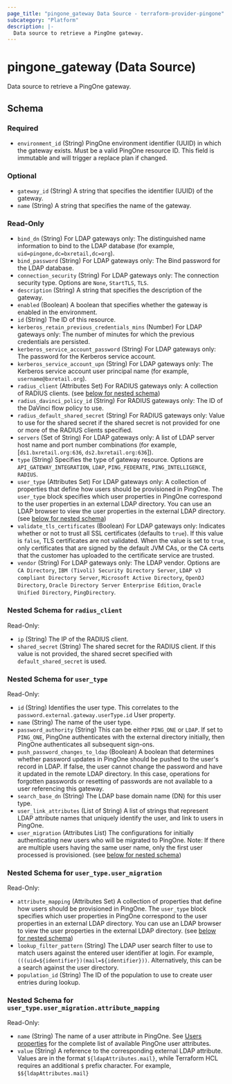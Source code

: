 ```yaml
---
page_title: "pingone_gateway Data Source - terraform-provider-pingone"
subcategory: "Platform"
description: |-
  Data source to retrieve a PingOne gateway.
---
```


# pingone_gateway (Data Source)

Data source to retrieve a PingOne gateway.



<!-- schema generated by tfplugindocs -->
## Schema

### Required

- `environment_id` (String) PingOne environment identifier (UUID) in which the gateway exists.  Must be a valid PingOne resource ID.  This field is immutable and will trigger a replace plan if changed.

### Optional

- `gateway_id` (String) A string that specifies the identifier (UUID) of the gateway.
- `name` (String) A string that specifies the name of the gateway.

### Read-Only

- `bind_dn` (String) For LDAP gateways only: The distinguished name information to bind to the LDAP database (for example, `uid=pingone,dc=bxretail,dc=org`).
- `bind_password` (String) For LDAP gateways only: The Bind password for the LDAP database.
- `connection_security` (String) For LDAP gateways only: The connection security type.  Options are `None`, `StartTLS`, `TLS`.
- `description` (String) A string that specifies the description of the gateway.
- `enabled` (Boolean) A boolean that specifies whether the gateway is enabled in the environment.
- `id` (String) The ID of this resource.
- `kerberos_retain_previous_credentials_mins` (Number) For LDAP gateways only: The number of minutes for which the previous credentials are persisted.
- `kerberos_service_account_password` (String) For LDAP gateways only: The password for the Kerberos service account.
- `kerberos_service_account_upn` (String) For LDAP gateways only: The Kerberos service account user principal name (for example, `username@bxretail.org`).
- `radius_client` (Attributes Set) For RADIUS gateways only: A collection of RADIUS clients. (see [below for nested schema](#nestedatt--radius_client))
- `radius_davinci_policy_id` (String) For RADIUS gateways only: The ID of the DaVinci flow policy to use.
- `radius_default_shared_secret` (String) For RADIUS gateways only: Value to use for the shared secret if the shared secret is not provided for one or more of the RADIUS clients specified.
- `servers` (Set of String) For LDAP gateways only: A list of LDAP server host name and port number combinations (for example, [`ds1.bxretail.org:636`, `ds2.bxretail.org:636`]).
- `type` (String) Specifies the type of gateway resource.  Options are `API_GATEWAY_INTEGRATION`, `LDAP`, `PING_FEDERATE`, `PING_INTELLIGENCE`, `RADIUS`.
- `user_type` (Attributes Set) For LDAP gateways only: A collection of properties that define how users should be provisioned in PingOne. The `user_type` block specifies which user properties in PingOne correspond to the user properties in an external LDAP directory. You can use an LDAP browser to view the user properties in the external LDAP directory. (see [below for nested schema](#nestedatt--user_type))
- `validate_tls_certificates` (Boolean) For LDAP gateways only: Indicates whether or not to trust all SSL certificates (defaults to `true`). If this value is `false`, TLS certificates are not validated. When the value is set to `true`, only certificates that are signed by the default JVM CAs, or the CA certs that the customer has uploaded to the certificate service are trusted.
- `vendor` (String) For LDAP gateways only: The LDAP vendor.  Options are `CA Directory`, `IBM (Tivoli) Security Directory Server`, `LDAP v3 compliant Directory Server`, `Microsoft Active Directory`, `OpenDJ Directory`, `Oracle Directory Server Enterprise Edition`, `Oracle Unified Directory`, `PingDirectory`.

<a id="nestedatt--radius_client"></a>
### Nested Schema for `radius_client`

Read-Only:

- `ip` (String) The IP of the RADIUS client.
- `shared_secret` (String) The shared secret for the RADIUS client. If this value is not provided, the shared secret specified with `default_shared_secret` is used.


<a id="nestedatt--user_type"></a>
### Nested Schema for `user_type`

Read-Only:

- `id` (String) Identifies the user type. This correlates to the `password.external.gateway.userType.id` User property.
- `name` (String) The name of the user type.
- `password_authority` (String) This can be either `PING_ONE` or `LDAP`. If set to `PING_ONE`, PingOne authenticates with the external directory initially, then PingOne authenticates all subsequent sign-ons.
- `push_password_changes_to_ldap` (Boolean) A boolean that determines whether password updates in PingOne should be pushed to the user's record in LDAP.  If false, the user cannot change the password and have it updated in the remote LDAP directory. In this case, operations for forgotten passwords or resetting of passwords are not available to a user referencing this gateway.
- `search_base_dn` (String) The LDAP base domain name (DN) for this user type.
- `user_link_attributes` (List of String) A list of strings that represent LDAP attribute names that uniquely identify the user, and link to users in PingOne.
- `user_migration` (Attributes List) The configurations for initially authenticating new users who will be migrated to PingOne. Note: If there are multiple users having the same user name, only the first user processed is provisioned. (see [below for nested schema](#nestedatt--user_type--user_migration))

<a id="nestedatt--user_type--user_migration"></a>
### Nested Schema for `user_type.user_migration`

Read-Only:

- `attribute_mapping` (Attributes Set) A collection of properties that define how users should be provisioned in PingOne. The `user_type` block specifies which user properties in PingOne correspond to the user properties in an external LDAP directory. You can use an LDAP browser to view the user properties in the external LDAP directory. (see [below for nested schema](#nestedatt--user_type--user_migration--attribute_mapping))
- `lookup_filter_pattern` (String) The LDAP user search filter to use to match users against the entered user identifier at login. For example, `(((uid=${identifier})(mail=${identifier}))`. Alternatively, this can be a search against the user directory.
- `population_id` (String) The ID of the population to use to create user entries during lookup.

<a id="nestedatt--user_type--user_migration--attribute_mapping"></a>
### Nested Schema for `user_type.user_migration.attribute_mapping`

Read-Only:

- `name` (String) The name of a user attribute in PingOne. See [Users properties](https://apidocs.pingidentity.com/pingone/platform/v1/api/#users) for the complete list of available PingOne user attributes.
- `value` (String) A reference to the corresponding external LDAP attribute.  Values are in the format `${ldapAttributes.mail}`, while Terraform HCL requires an additional `$` prefix character. For example, `$${ldapAttributes.mail}`
